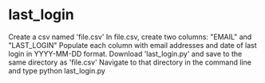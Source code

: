 # last_login

Create a csv named 'file.csv'
In file.csv, create two columns: "EMAIL" and "LAST_LOGIN"
Populate each column with email addresses and date of last login in YYYY-MM-DD format.
Download 'last_login.py' and save to the same directory as 'file.csv'
Navigate to that directory in the command line and type python last_login.py

